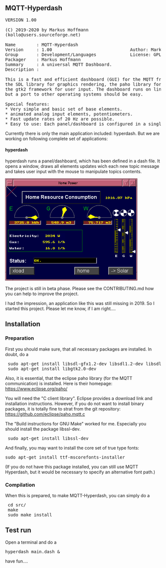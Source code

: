 ## MQTT-Hyperdash
<pre>
VERSION 1.00

(C) 2019-2020 by Markus Hoffmann
(kollo@users.sourceforge.net)

Name        : MQTT-Hyperdash
Version     : 1.00                              Author: Markus Hoffmann
Group       : Development/Languages             License: GPLv2
Packager    : Markus Hoffmann <kollo@users.sourceforge.net>
Summary     : A universal MQTT Dashboard.
Description :

This is a fast and efficient dashboard (GUI) for the MQTT framework. It uses
the SDL library for graphics rendering, the paho library for communication and
the gtk2 framework for user input. The dashboard runs on linux, 
but a port to other operating systems should be easy. 

Special features: 
* Very simple and basic set of base elements. 
* animated analog input elements, potentiometers.
* Fast update rates of 20 Hz are possible.
* Easy to use: Each panel/dashboard is configured in a single .dash file.
</pre>

Currently there is only the main application included: hyperdash. But we are
working on following complete set of applications: 

#### hyperdash 
hyperdash runs a panel/dashboard, which has been defined in a dash file. It opens
a window, draws all elements updates wich each new topic message and takes
user input with the mouse to manipulate topics contents. 

<img src="screenshots/Haussteuerung.png">


The project is still in beta phase. Please see the CONTRIBUTING.md how you can
help to improve the project. 

I had the impression, an application like this was still missing in 2019. 
So I started this project. Please let me know, if I am right....

## Installation

### Preparation

First you should make sure, that all necessary packages are installed. 
In doubt, do a 

<pre>
 sudo apt-get install libsdl-gfx1.2-dev libsdl1.2-dev libsdl-ttf2.0-dev
 sudo apt-get install libgtk2.0-dev 
</pre>

Also, it is essential, that the eclipse paho library 
(for the MQTT communication) is installed. 
Here is their homepage: https://www.eclipse.org/paho/

You will need the "C client library". Eclipse provides a download link
and installation instructions. However, if you do not want to install
binary packages, it is totally fine to strat from the git repository:
https://github.com/eclipse/paho.mqtt.c

The "Build instructions for GNU Make" worked for me. Especially you should 
install the package libssl-dev.

<pre>
 sudo apt-get install libssl-dev
</pre>
 
And finally, you may want to install the core set of true type fonts:

<pre>
sudo apt-get install ttf-mscorefonts-installer
</pre>

(If you do not have this package installed, you can still use MQTT Hyperdash, 
but it would be necessary to specify an alternative font path.)

### Compilation

When this is prepared, to make MQTT-Hyperdash, 
you can simply do a 

<pre>
 cd src/
 make
 sudo make install
</pre>

## Test run

Open a terminal and do a 

<pre>
hyperdash main.dash &
</pre>

have fun....
